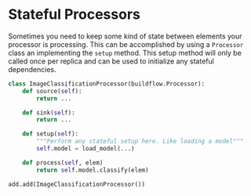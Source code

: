 # Stateful Processors

Sometimes you need to keep some kind of state between elements your processor is processing. This can be accomplished by using a `Processor` class an implementing the `setup` method. This setup method will only be called once per replica and can be used to initialize any stateful dependencies.

```python
class ImageClassificationProcessor(buildflow.Processor):
    def source(self):
        return ...

    def sink(self):
        return ...

    def setup(self):
        """Perform any stateful setup here. Like loading a model"""
        self.model = load_model(...)

    def process(self, elem)
        return self.model.classify(elem)      

add.add(ImageClassificationProcessor())
```
